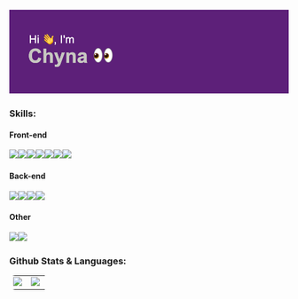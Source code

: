 <!-- Header: Image -->
![](header.png)

<!-- Skills Section -->
### Skills:
  #### Front-end
  <img align="left" src="https://img.shields.io/badge/HTML5-E34F26?style=for-the-badge&logo=html5&logoColor=white" />
  <img align="left" src="https://img.shields.io/badge/CSS3-1572B6?style=for-the-badge&logo=css3&logoColor=white" />
  <img align="left" src="https://img.shields.io/badge/Sass-CC6699?style=for-the-badge&logo=sass&logoColor=white" />
  <img align="left" src="https://img.shields.io/badge/Tailwind_CSS-38B2AC?style=for-the-badge&logo=tailwind-css&logoColor=white" />
  <img align="left" src="https://img.shields.io/badge/JavaScript-F7DF1E?style=for-the-badge&logo=javascript&logoColor=black" />
  <img align="left" src="https://img.shields.io/badge/React-20232A?style=for-the-badge&logo=react&logoColor=61DAFB" />
  <img src="https://img.shields.io/badge/Gatsby-663399?style=for-the-badge&logo=gatsby&logoColor=white" />
  
   #### Back-end
  <img align="left" src="https://img.shields.io/badge/MongoDB-%234ea94b.svg?style=for-the-badge&logo=mongodb&logoColor=white" />
  <img align="left" src="https://img.shields.io/badge/express.js-%23404d59.svg?style=for-the-badge&logo=express&logoColor=%2361DAFB" />
  <img align="left" src="https://img.shields.io/badge/Python-14354C?style=for-the-badge&logo=python&logoColor=white" />
  <img src="https://img.shields.io/badge/Django-092E20?style=for-the-badge&logo=django&logoColor=white" />
  
   #### Other
  <img align="left" src="https://img.shields.io/badge/Linux-FCC624?style=for-the-badge&logo=linux&logoColor=black" />
  <img src="https://img.shields.io/badge/Arch_Linux-1793D1?style=for-the-badge&logo=arch-linux&logoColor=white" />

<!-- Stats Section -->
### Github Stats & Languages:
<table width="100%" style="border-radius: 10px">
  <tr>
    <td width="47%">
      <img width="100%" src="https://github-readme-stats.vercel.app/api?username=chyna-gvng&show_icons=true&theme=blueberry" />
    </td>
    <td width="47%">
      <img width="100%" src="https://github-readme-stats.vercel.app/api/top-langs/?username=chyna-gvng&layout=compact&theme=blueberry" />
    </td>
  </tr>
</table>
